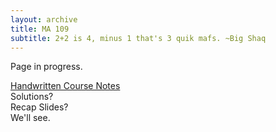 ```yaml
---
layout: archive
title: MA 109
subtitle: 2+2 is 4, minus 1 that's 3 quik mafs. ~Big Shaq
---
```


Page in progress.

[Handwritten Course Notes](/files/resources/ma109/ma109_agni.pdf)<br>
Solutions?<br>
Recap Slides?<br>
We'll see.
